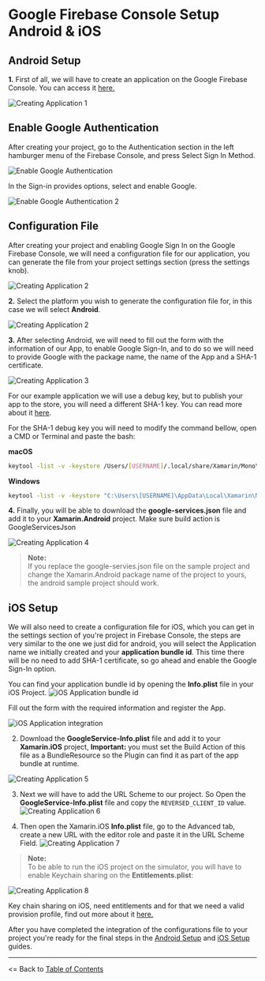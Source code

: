 # Google Firebase Console Setup Android & iOS
## Android Setup
**1.** First of all, we will have to create an application on the Google Firebase Console. You can access it [here.](https://console.firebase.google.com/)

![Creating Application 1](https://github.com/CrossGeeks/GoogleClientPlugin/blob/master/images/FirebaseConsoleCreateApp.PNG?raw=true)

## Enable Google Authentication
After creating your project, go to the Authentication section in the left hamburger menu of the Firebase Console, and press Select Sign In Method.

![Enable Google Authentication](https://github.com/CrossGeeks/GoogleClientPlugin/blob/master/images/FirebaseAuthSignInMethod.PNG?raw=true)


In the Sign-in provides options, select and enable Google.

![Enable Google Authentication 2](https://github.com/CrossGeeks/GoogleClientPlugin/blob/master/images/FirebaseConsoleEnableAuthGoogle.PNG?raw=true)

## Configuration File
After creating your project and enabling Google Sign In on the Google Firebase Console, we will need a configuration file for our application, you can generate the file from your project settings section (press the settings knob).

![Creating Application 2](https://github.com/CrossGeeks/GoogleClientPlugin/blob/master/images/FirebaseConsoleSettings.PNG?raw=true)

**2.** Select the platform you wish to generate the configuration file for, in this case we will select **Android**.

![Creating Application 2](https://github.com/CrossGeeks/GoogleClientPlugin/blob/master/images/FirebaseConsoleAddToPlatform.PNG?raw=true)

**3.** After selecting Android, we will need to fill out the form with the information of our App, to enable Google Sign-In, and to do so we will need to provide Google with the package name, the name of the App and a SHA-1 certificate.

![Creating Application 3](https://github.com/CrossGeeks/GoogleClientPlugin/blob/master/images/FirebaseConsoleAddToAndroid.PNG?raw=true)

For our example application we will use a debug key, but to publish your app to the store, you will need a different SHA-1 key. You can read more about it [here](https://docs.microsoft.com/en-us/xamarin/android/platform/maps-and-location/maps/obtaining-a-google-maps-api-key?tabs=vswin#Obtaining_your_Signing_Key_Fingerprint). 

For the SHA-1 debug key you will need to modify the command bellow, open a CMD or Terminal and paste the bash:

**macOS**
```bash
keytool -list -v -keystore /Users/[USERNAME]/.local/share/Xamarin/Mono\ for\ Android/debug.keystore -alias androiddebugkey -storepass android -keypass android
```

**Windows**

```bash
keytool -list -v -keystore "C:\Users\[USERNAME]\AppData\Local\Xamarin\Mono for Android\debug.keystore" -alias androiddebugkey -storepass android -keypass android

```

**4.** Finally, you will be able to download the **google-services.json** file and add it to your **Xamarin.Android** project. Make sure build action is GoogleServicesJson

![Creating Application 4](https://github.com/CrossGeeks/GoogleClientPlugin/blob/master/images/ConfigurationFileAndroid.PNG?raw=true)


>**Note:**  
>If you replace the google-servies.json file on the sample project and change the Xamarin.Android package name of the project to yours, the android sample project should work.


## iOS Setup
We will also need to create a configuration file for iOS, which you can get in the settings section of you're project in Firebase Console, the steps are very similar to the one we just did for android, you will select the Application name we initially created and your **application bundle id**. This time there will be no need to add SHA-1 certificate, so go ahead and enable the Google Sign-In option.

You can find your application bundle id by opening the **Info.plist** file in your iOS Project.
![iOS Application bundle id](https://github.com/CrossGeeks/GoogleClientPlugin/blob/master/images/iOSInfoplistBundleID.PNG?raw=true)

Fill out the form with the required information and register the App.

![iOS Application integration](https://github.com/CrossGeeks/GoogleClientPlugin/blob/master/images/FirebaseConsoleAddToiOS.PNG?raw=true)


2. Download the **GoogleService-Info.plist** file and add it to your **Xamarin.iOS** project, **Important:** you must set the Build Action of this file as a BundleResource so the Plugin can find it as part of the app bundle at runtime.

![Creating Application 5](https://github.com/CrossGeeks/GoogleClientPlugin/blob/master/images/ConfigurationFileiOS.PNG?raw=true)

3. Next we will have to add the URL Scheme to our project. So Open the **GoogleService-Info.plist** file and copy the `REVERSED_CLIENT_ID` value.
![Creating Application 6](https://github.com/CrossGeeks/GoogleClientPlugin/blob/master/images/iOSReversedClientID.PNG?raw=true)

4. Then open the Xamarin.iOS **Info.plist** file, go to the Advanced tab, create a new URL with the editor role and paste it in the URL Scheme Field.
![Creating Application 7](https://github.com/CrossGeeks/GoogleClientPlugin/blob/master/images/iOSInfoplist.PNG?raw=true)


>**Note:**  
>To be able to run the iOS project on the simulator, you will have to enable Keychain sharing on the **Entitlements.plist**:

![Creating Application 8](https://github.com/CrossGeeks/GoogleClientPlugin/blob/master/images/Entitlementsplist.PNG?raw=true)

Key chain sharing on iOS, need entitlements and for that we need a valid provision profile, find out more about it [here.](https://developer.apple.com/library/content/documentation/IDEs/Conceptual/AppDistributionGuide/MaintainingProfiles/MaintainingProfiles.html)


After you have completed the integration of the configurations file to your project you're ready for the final steps in the [Android Setup](AndroidSetup.md) and [iOS Setup](iOSSetup.md) guides. 

----------
<= Back to [Table of Contents](../../README.md)

